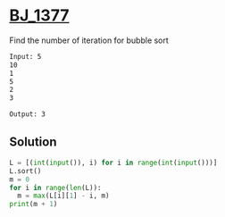 # [BJ_1377](https://acmicpc.net/problem/1377)

Find the number of iteration for bubble sort

```txt
Input: 5
10
1
5
2
3

Output: 3
```

## Solution

```py
L = [(int(input()), i) for i in range(int(input()))]
L.sort()
m = 0
for i in range(len(L)):
  m = max(L[i][1] - i, m)
print(m + 1)
```
